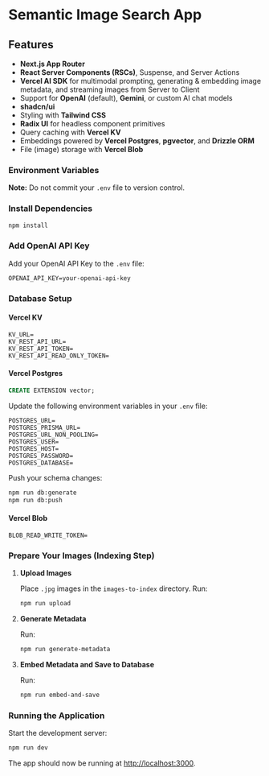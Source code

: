 # Semantic Image Search App

## Features

- **Next.js App Router**
- **React Server Components (RSCs)**, Suspense, and Server Actions
- **Vercel AI SDK** for multimodal prompting, generating & embedding image metadata, and streaming images from Server to Client
- Support for **OpenAI** (default), **Gemini**, or custom AI chat models
- **shadcn/ui**
- Styling with **Tailwind CSS**
- **Radix UI** for headless component primitives
- Query caching with **Vercel KV**
- Embeddings powered by **Vercel Postgres**, **pgvector**, and **Drizzle ORM**
- File (image) storage with **Vercel Blob**

### Environment Variables

**Note:** Do not commit your `.env` file to version control.

### Install Dependencies

```bash
npm install
```

### Add OpenAI API Key

Add your OpenAI API Key to the `.env` file:

```
OPENAI_API_KEY=your-openai-api-key
```

### Database Setup

#### Vercel KV

```
KV_URL=
KV_REST_API_URL=
KV_REST_API_TOKEN=
KV_REST_API_READ_ONLY_TOKEN=
```

#### Vercel Postgres

```sql
CREATE EXTENSION vector;
```

Update the following environment variables in your `.env` file:

```
POSTGRES_URL=
POSTGRES_PRISMA_URL=
POSTGRES_URL_NON_POOLING=
POSTGRES_USER=
POSTGRES_HOST=
POSTGRES_PASSWORD=
POSTGRES_DATABASE=
```

Push your schema changes:

```bash
npm run db:generate
npm run db:push
```

#### Vercel Blob

```
BLOB_READ_WRITE_TOKEN=
```

### Prepare Your Images (Indexing Step)

1. **Upload Images**

   Place `.jpg` images in the `images-to-index` directory. Run:

   ```bash
   npm run upload
   ```

2. **Generate Metadata**

   Run:

   ```bash
   npm run generate-metadata
   ```

3. **Embed Metadata and Save to Database**

   Run:

   ```bash
   npm run embed-and-save
   ```

### Running the Application

Start the development server:

```bash
npm run dev
```

The app should now be running at [http://localhost:3000](http://localhost:3000).
